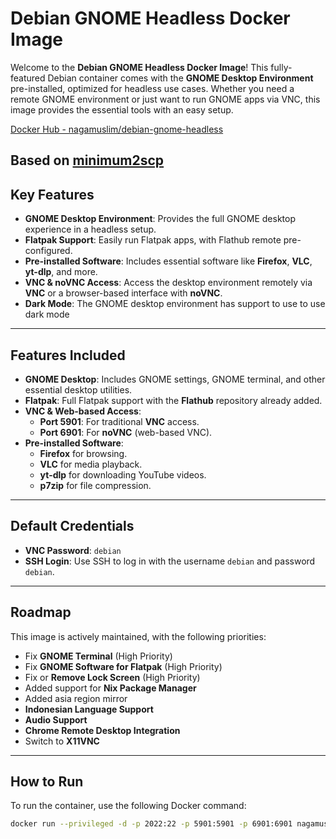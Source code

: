 # Debian GNOME Headless Docker Image

Welcome to the **Debian GNOME Headless Docker Image**! This fully-featured Debian container comes with the **GNOME Desktop Environment** pre-installed, optimized for headless use cases. Whether you need a remote GNOME environment or just want to run GNOME apps via VNC, this image provides the essential tools with an easy setup.

[Docker Hub - nagamuslim/debian-gnome-headless](https://hub.docker.com/repository/docker/nagamuslim/debian-gnome-headless)

Based on [minimum2scp](https://hub.docker.com/u/minimum2scp)
---

## Key Features

- **GNOME Desktop Environment**: Provides the full GNOME desktop experience in a headless setup.
- **Flatpak Support**: Easily run Flatpak apps, with Flathub remote pre-configured.
- **Pre-installed Software**: Includes essential software like **Firefox**, **VLC**, **yt-dlp**, and more.
- **VNC & noVNC Access**: Access the desktop environment remotely via **VNC** or a browser-based interface with **noVNC**.
- **Dark Mode**: The GNOME desktop environment has support to use to use dark mode

---

## Features Included

- **GNOME Desktop**: Includes GNOME settings, GNOME terminal, and other essential desktop utilities.
- **Flatpak**: Full Flatpak support with the **Flathub** repository already added.
- **VNC & Web-based Access**:
  - **Port 5901**: For traditional **VNC** access.
  - **Port 6901**: For **noVNC** (web-based VNC).
- **Pre-installed Software**:
  - **Firefox** for browsing.
  - **VLC** for media playback.
  - **yt-dlp** for downloading YouTube videos.
  - **p7zip** for file compression.

---
## Default Credentials

- **VNC Password**: `debian`
- **SSH Login**: Use SSH to log in with the username `debian` and password `debian`.
---
## Roadmap

This image is actively maintained, with the following priorities:

- Fix **GNOME Terminal** (High Priority)
- Fix **GNOME Software for Flatpak** (High Priority)
- Fix or **Remove Lock Screen** (High Priority)
- Added support for **Nix Package Manager**
- Added asia region mirror
- **Indonesian Language Support**
- **Audio Support**
- **Chrome Remote Desktop Integration**
- Switch to **X11VNC**

---
## How to Run

To run the container, use the following Docker command:

```bash
docker run --privileged -d -p 2022:22 -p 5901:5901 -p 6901:6901 nagamuslim/debian-gnome-headless


